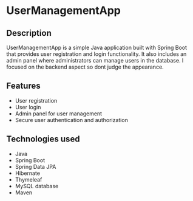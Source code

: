 # UserManagementApp

## Description
UserManagementApp is a simple Java application built with Spring Boot that provides user registration and login functionality. It also includes an admin panel where administrators can manage users in the database. I focused on the backend aspect so dont judge the appearance.

## Features
- User registration
- User login
- Admin panel for user management
- Secure user authentication and authorization

## Technologies used
- Java
- Spring Boot
- Spring Data JPA
- Hibernate
- Thymeleaf
- MySQL database
- Maven
